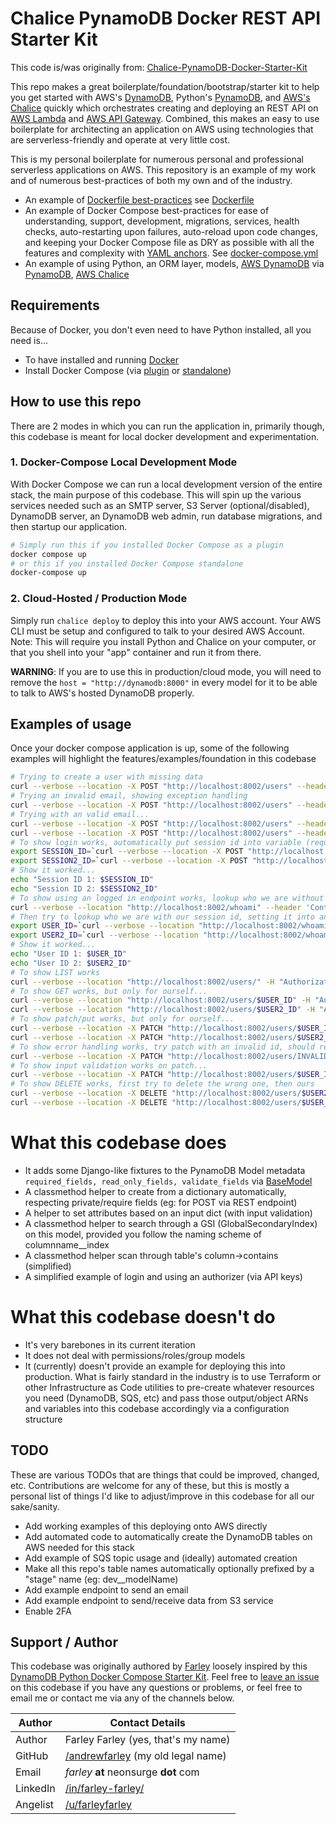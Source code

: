 # Chalice PynamoDB Docker REST API Starter Kit

This code is/was originally from: [Chalice-PynamoDB-Docker-Starter-Kit](https://github.com/DevOps-Nirvana/Chalice-PynamoDB-Docker-Starter-Kit/)

This repo makes a great boilerplate/foundation/bootstrap/starter kit to help you get started with AWS's [DynamoDB](https://aws.amazon.com/dynamodb/), Python's [PynamoDB](https://github.com/pynamodb/PynamoDB/), and [AWS's Chalice](https://github.com/aws/chalice) quickly which orchestrates creating and deploying an REST API on [AWS Lambda](https://aws.amazon.com/lambda/) and [AWS API Gateway](https://aws.amazon.com/api-gateway/).  Combined, this makes an easy to use boilerplate for architecting an application on AWS using technologies that are serverless-friendly and operate at very little cost.

This is my personal boilerplate for numerous personal and professional serverless applications on AWS.  This repository is an example of my work and of numerous best-practices of both my own and of the industry.

 * An example of [Dockerfile best-practices](https://docs.docker.com/develop/develop-images/dockerfile_best-practices/) see [Dockerfile](./Dockerfile)
 * An example of Docker Compose best-practices for ease of understanding, support, development, migrations, services, health checks, auto-restarting upon failures, auto-reload upon code changes, and keeping your Docker Compose file as DRY as possible with all the features and complexity with [YAML anchors](https://www.educative.io/blog/advanced-yaml-syntax-cheatsheet#anchors).  See [docker-compose.yml](./docker-compose.yml)
 * An example of using Python, an ORM layer, models, [AWS DynamoDB](https://aws.amazon.com/dynamodb/) via [PynamoDB](https://github.com/pynamodb/PynamoDB/), [AWS Chalice](https://github.com/aws/chalice)


## Requirements
Because of Docker, you don't even need to have Python installed, all you need is...

* To have installed and running [Docker](https://docs.docker.com/get-docker/)
* Install Docker Compose (via [plugin](https://docs.docker.com/compose/install/#scenario-two-install-the-compose-plugin) or [standalone](https://docs.docker.com/compose/install/other/))


## How to use this repo

There are 2 modes in which you can run the application in, primarily though, this codebase is meant for local docker development and experimentation.

### 1. Docker-Compose Local Development Mode
With Docker Compose we can run a local development version of the entire stack, the main purpose of this codebase.  This will spin up the various services needed such as an SMTP server, S3 Server (optional/disabled), DynamoDB server, an DynamoDB web admin, run database migrations, and then startup our application.

```bash
# Simply run this if you installed Docker Compose as a plugin
docker compose up
# or this if you installed Docker Compose standalone
docker-compose up
```

### 2. Cloud-Hosted / Production Mode
Simply run `chalice deploy` to deploy this into your AWS account.  Your AWS CLI must be setup and configured to talk to your desired AWS Account.  Note: This will require you install Python and Chalice on your computer, or that you shell into your "app" container and run it from there.

**WARNING**: If you are to use this in production/cloud mode, you will need to remove the `host = "http://dynamodb:8000"` in every model for it to be able to talk to AWS's hosted DynamoDB properly.


## Examples of usage
Once your docker compose application is up, some of the following examples will highlight the features/examples/foundation in this codebase

```bash
# Trying to create a user with missing data
curl --verbose --location -X POST "http://localhost:8002/users" --header 'Content-Type: application/json' --data-raw '{"email": "invalid.email.address", "password": "test"}'
# Trying an invalid email, showing exception handling
curl --verbose --location -X POST "http://localhost:8002/users" --header 'Content-Type: application/json' --data-raw '{"email": "invalid.email.address", "password": "test", "name": "tester"}'
# Trying with an valid email...
curl --verbose --location -X POST "http://localhost:8002/users" --header 'Content-Type: application/json' --data-raw '{"email": "user@test.com", "password": "test", "name": "tester"}'
curl --verbose --location -X POST "http://localhost:8002/users" --header 'Content-Type: application/json' --data-raw '{"email": "user2@test.com", "password": "test", "name": "tester"}'
# To show login works, automatically put session id into variable (requires you have jq installed)
export SESSION_ID=`curl --verbose --location -X POST "http://localhost:8002/login" --header 'Content-Type: application/json' --data-raw '{"email": "user@test.com", "password": "test"}' | jq --raw-output .id`
export SESSION2_ID=`curl --verbose --location -X POST "http://localhost:8002/login" --header 'Content-Type: application/json' --data-raw '{"email": "user2@test.com", "password": "test"}' | jq --raw-output .id`
# Show it worked...
echo "Session ID 1: $SESSION_ID"
echo "Session ID 2: $SESSION2_ID"
# To show using an logged in endpoint works, lookup who we are without session id first...
curl --verbose --location "http://localhost:8002/whoami" --header 'Content-Type: application/json'
# Then try to lookup who we are with our session id, setting it into an environment variable with jq
export USER_ID=`curl --verbose --location "http://localhost:8002/whoami" --header 'Content-Type: application/json' -H "Authorization: $SESSION_ID" | jq --raw-output .id`
export USER2_ID=`curl --verbose --location "http://localhost:8002/whoami" --header 'Content-Type: application/json' -H "Authorization: $SESSION2_ID" | jq --raw-output .id`
# Show it worked...
echo "User ID 1: $USER_ID"
echo "User ID 2: $USER2_ID"
# To show LIST works
curl --verbose --location "http://localhost:8002/users/" -H "Authorization: $SESSION_ID"
# To show GET works, but only for ourself...
curl --verbose --location "http://localhost:8002/users/$USER_ID" -H "Authorization: $SESSION_ID"
curl --verbose --location "http://localhost:8002/users/$USER2_ID" -H "Authorization: $SESSION_ID"
# To show patch/put works, but only for ourself...
curl --verbose --location -X PATCH "http://localhost:8002/users/$USER_ID" -H "Authorization: $SESSION_ID" --header 'Content-Type: application/json' --data-raw '{"email": "new@new.com"}'
curl --verbose --location -X PATCH "http://localhost:8002/users/$USER2_ID" -H "Authorization: $SESSION_ID" --header 'Content-Type: application/json' --data-raw '{"email": "new@new.com"}'
# To show error handling works, try patch with an invalid id, should return FORBIDDEN same as wrong id
curl --verbose --location -X PATCH "http://localhost:8002/users/INVALID_VALUE" -H "Authorization: $SESSION_ID" --header 'Content-Type: application/json' --data-raw '{"email": "new@new.com"}'
# To show input validation works on patch...
curl --verbose --location -X PATCH "http://localhost:8002/users/$USER_ID" -H "Authorization: $SESSION_ID" --header 'Content-Type: application/json' --data-raw '{"email": "INVALID_EMAIL"}'
# To show DELETE works, first try to delete the wrong one, then ours
curl --verbose --location -X DELETE "http://localhost:8002/users/$USER2_ID" -H "Authorization: $SESSION_ID"
curl --verbose --location -X DELETE "http://localhost:8002/users/$USER_ID" -H "Authorization: $SESSION_ID"
```


# What this codebase does
* It adds some Django-like fixtures to the PynamoDB Model metadata `required_fields, read_only_fields, validate_fields` via [BaseModel](https://github.com/DevOps-Nirvana/Chalice-PynamoDB-Docker-Starter-Kit/blob/master/models/BaseModel.py)
* A classmethod helper to create from a dictionary automatically, respecting private/require fields (eg: for POST via REST endpoint)
* A helper to set attributes based on an input dict (with input validation)
* A classmethod helper to search through a GSI (GlobalSecondaryIndex) on this model, provided you follow the naming scheme of columnname__index
* A classmethod helper scan through table's column->contains (simplified)
* A simplified example of login and using an authorizer (via API keys)


# What this codebase doesn't do
* It's very barebones in its current iteration
* It does not deal with permissions/roles/group models
* It (currently) doesn't provide an example for deploying this into production.  What is fairly standard in the industry is to use Terraform or other Infrastructure as Code utilities to pre-create whatever resources you need (DynamoDB, SQS, etc) and pass those output/object ARNs and variables into this codebase accordingly via a configuration structure


## TODO
These are various TODOs that are things that could be improved, changed, etc.  Contributions are welcome for any of these, but this is mostly a personal list of things I'd like to adjust/improve in this codebase for all our sake/sanity.

* Add working examples of this deploying onto AWS directly
* Add automated code to automatically create the DynamoDB tables on AWS needed for this stack
* Add example of SQS topic usage and (ideally) automated creation
* Make all this repo's table names automatically optionally prefixed by a "stage" name (eg: dev__modelName)
* Add example endpoint to send an email
* Add example endpoint to send/receive data from S3 service
* Enable 2FA


## Support / Author

This codebase was originally authored by [Farley](https://github.com/andrewfarley/) loosely inspired by this [DynamoDB Python Docker Compose Starter Kit](https://github.com/CT83/DynamoDB-Python-Docker-Compose-Starter-Kit).  Feel free to [leave an issue](https://github.com/DevOps-Nirvana/Chalice-PynamoDB-Docker-Starter-Kit/issues) on this codebase if you have any questions or problems, or feel free to email me or contact me via any of the channels below.

| Author   | Contact Details                                                       |
|----------|-----------------------------------------------------------------------|
| Author   | Farley Farley (yes, that's my name)                                   |
| GitHub   | [/andrewfarley](https://github.com/andrewfarley/) (my old legal name) |
| Email    | _farley_ **at** neonsurge __dot__ com                                 |
| LinkedIn | [/in/farley-farley/](http://linkedin.com/in/farley-farley/)           |
| Angelist | [/u/farleyfarley](http://angel.co/u/farley-farley)                    |
